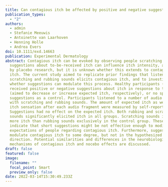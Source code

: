 ```yaml
---
title: Can contagious itch be affected by positive and negative suggestions?
publication_types:
  - "2"
authors:
  - admin
  - Stefanie Meeuwis
  - Antoinette van Laarhoven
  - Henning Holle
  - Andrea Evers
doi: 10.1111/exd.14663
publication: Experimental Dermatology
abstract: Contagious itch can be evoked by observing people scratching. Verbal
  suggestions about to-be-received itch can influence itch intensity, as shown
  by placebo research, but it is unknown whether this extends to contagious
  itch. The current study aimed to replicate prior findings that listening to
  scratching and rubbing sounds elicits contagious itch, and to investigate
  whether suggestions can modulate this process. Healthy participants (n = 140)
  received positive or negative suggestions about itch in response to the sounds
  (aimed to decrease or increase expected itch, respectively), or no specific
  suggestions as a control. Participants listened to a number of audio fragments
  with scratching and rubbing sounds. The amount of expected itch as well as
  itch sensation after each audio fragment were measured by self-report.
  Suggestions had no effect on the expected itch. Both rubbing and scratching
  sounds significantly elicited itch in all groups. Scratching sounds induced
  more itch than rubbing sounds exclusively in the control group. These findings
  indicate that short suggestions might be not effective enough to modify the
  expectations of people regarding contagious itch. Furthermore, suggestions
  modulate contagious itch to some degree, but not in the hypothesized
  direction. Potential similarities and differences in the neurobiological
  mechanisms of contagious itch and nocebo effects are discussed.
draft: false
featured: false
image:
  filename: ""
  focal_point: Smart
  preview_only: false
date: 2022-03-14T15:30:49.233Z
---
```

